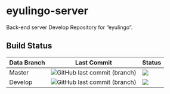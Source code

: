 # eyulingo-server
Back-end server Develop Repository for “eyulingo”.

## Build Status

| Data Branch | Last Commit | Status |
| ------------- | ------------- | ------------- |
| Master | ![GitHub last commit (branch)](https://img.shields.io/github/last-commit/eyulingo/eyulingo-server/master.svg) | ![](https://travis-ci.org/eyulingo/eyulingo-server.svg?branch=master)  |
| Develop | ![GitHub last commit (branch)](https://img.shields.io/github/last-commit/eyulingo/eyulingo-server/develop.svg) | ![](https://travis-ci.org/eyulingo/eyulingo-server.svg?branch=develop) |
